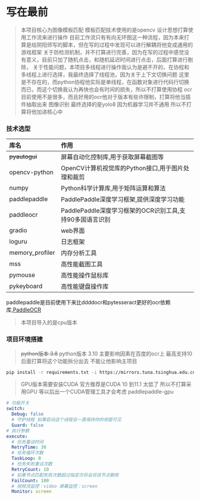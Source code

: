 # 写在最前

> 本项目核心为图像模板匹配 模板匹配技术使用的是opencv
> 设计思想打算使用工作流来进行操作
> 目前工作流只有有向无环图这一种流程，因为本来打算是给阴阳师写的脚本，但在写的过程中发现可以进行解耦将他变成通用的游戏框架
> 关于防检测机制，并不打算进行完善，因为在写的过程中感觉没有意义，目前只加了随机点击，和随机延迟时间进行点击，后面打算进行剔除，
> 关于性能问题，本项目多线程进行操作我认为是避不开的，在协程和多线程上进行选择，我最终选择了线程池，因为关于上下文切换问题
> 这里是不存在的，而python协程他实际是单线程，在函数对象进行代码行切换而已，而这个切换我认为再快也会有时间的损失，所以不打算使用协程
> ocr 目前使用不是很多，而且好用的ocr他对于版本有些许限制，打算将他当插件抽取出来
> 图像识别 最终选择的是yolo8 因为机器学习并不通用 所以不打算将他加进核心中

### 技术选型

| 库名              | 作用                                    |
|:----------------|:--------------------------------------|
| ~~pyautogui~~       | 屏幕自动化控制库,用于获取屏幕截图等                    |
| opencv-python   | OpenCV计算机视觉库的Python接口,用于图片处理和裁剪       |
| numpy           | Python科学计算库,用于矩阵运算和算法                 |
| paddlepaddle    | PaddlePaddle深度学习框架,提供深度学习功能           |
| paddleocr       | PaddlePaddle深度学习框架的OCR识别工具,支持90多国语言识别 |
| gradio          | web界面                                 |
| loguru          | 日志框架                                  |
| memory_profiler | 内存分析工具                                |
| mss             | 高性能截图工具                               |
|pymouse|高性能操作鼠标库|
|pykeyboard|高性能键盘操作库|

>
paddlepaddle是目前使用下来比ddddocr和pytesseract更好的ocr依赖库,[PaddleOCR](https://github.com/PaddlePaddle/PaddleOCR/blob/release/2.6/doc/doc_ch/quickstart.md#2)
>
> 本项目导入的是cpu版本

### 项目环境搭建

> ~~python版本 3.8~~
> python版本 3.10
> 主要影响因素在百度的ocr上 最高支持10后面打算将这个功能拆分出去 不能让他影响主项目

```sh
pip install -r requirements.txt -i https://mirrors.tuna.tsinghua.edu.cn/pypi/web/simple
```

> GPU版本需要安装CUDA
> 官方推荐是CUDA 10 到11.1 太低了 所以不打算采用GPU
> 等以后出一个CUDA管理工具才会考虑
> paddlepaddle-gpu

```yml
# 功能开关
switch:
  Debug: false
  # 守护线程 如果启动这个线程会一直保持你的视窗可见
  Guard: false
# 执行参数
execute:
  # 任务重试时间
  RetryTime: 30
  # 任务循环次数
  TaskLoop: 0
  # 任务失败重试次数
  RetryCount: 10
  # 如果节点匹配失败次数超过指定次将会将该节点删除
  FailCount: 100
  # 视频流监控：video 屏幕监控：screen
  Monitor: screen



```
